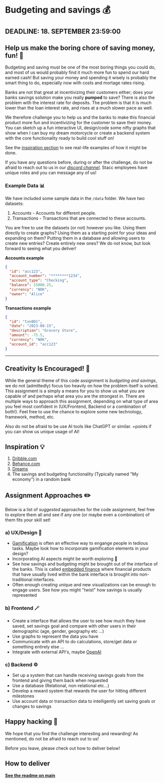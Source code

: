 # Budgeting and savings 💰

## DEADLINE: 18. SEPTEMBER 23:59:00

## Help us make the boring chore of saving money, fun! 💸

Budgeting and saving must be one of the most boring things you could do, and most of us would probably find it much more fun to spend our hard earned cash! But saving your money and spending it wisely is probably the smart thing to do, especially now with costs and mortage rates rising.

Banks are not that great at incentivizing their customers either; does your banks savings solution make you really **pumped** to save? There is also the problem with the interest rate for deposits. The problem is that it is much lower than the loan interest rate, and rises at a much slower pace as well.

We therefore challenge you to help us and the banks to make this financial product more fun and incentivizing for the customer to save their money.
You can sketch up a fun interactive UI, design/code some nifty graphs that show when I can buy my dream motorcycle or create a backend system with the core functionality ready to build cool stuff on!

See the [inspiration section](#inspiration) to see real-life examples of how it might be done.

If you have any questions before, during or after the challenge, do not be afraid to reach out to us in our _[discord channel](https://discord.gg/s2RyPJvBqQ)_. Stacc employees have unique roles and you can message any of us!

### Example Data 📊

We have included some sample data in the `/data` folder. We have two datasets:

1. Accounts - Accounts for different people.
2. Transactions - Transactions that are connected to these accounts.

You are free to use the datasets (or not) however you like. Using them directly to create graphs? Using them as a starting point for your ideas and expanding on them? Putting them in a database and allowing users to create new entries? Create entirely new ones? We do not know, but look forward to seeing what you deliver!

**Accounts example**

```json
{
  "id": "acc123",
  "account_number": "********1234",
  "account_type": "Checking",
  "balance": 15000.25,
  "currency": "NOK",
  "owner": "Alice"
}
```

**Transactions example**

```json
{
  "id": "txn001",
  "date": "2023-08-15",
  "description": "Grocery Store",
  "amount": -75.5,
  "currency": "NOK",
  "account_id": "acc123"
}
```

---

## Creativity Is Encouraged! 🌟

While the general theme of this code assignment is _budgeting and savings_, we do not (admittedly) focus too heavily on how the problem itself is solved. This assignment is a simply a means for you to show us what you are capable of and perhaps what area you are the strongest in. There are multiple ways to approach this assignment, depending on what type of area you feel most confident in (UX/Frontend, Backend or a combination of both!). Feel free to use the chance to explore some new technology, framework, method, etc.

Also do not be afraid to be use AI tools like ChatGPT or similar. +points if you can show us unique usage of AI!

## Inspiration 💡

1. [Dribble.com](https://dribbble.com/search/savings)
2. [Behance.com](https://www.behance.net/?tracking_source=typeahead_search_direct&search=savings)
3. [Dreams](https://www.getdreams.com/no/)
4. The savings and budgeting functionality (Typically named "My economy") in a random bank

## Assignment Approaches ✏️

Below is a list of _suggested_ approaches for the code assignment, feel free to explore them all and see if any one (or maybe even a combination) of them fits your skill set!

### a) UX/Design 🎨

- [Gamification](https://www.interaction-design.org/literature/topics/gamification) is often an effective way to engange people in tedious tasks. Maybe look how to incorporate gamification elements in your design?
- Incorporating AI aspects might be worth exploring 🤖
- See how savings and budgeting might be brought out of the interface of the banks. This is called [embedded finance](https://plaid.com/resources/fintech/what-is-embedded-finance/) where financial products that have usually lived within the bank interface is brought into non-traditional interfaces.
- Often enough creating unique and new visualizations can be enough to engage users. See how you might "twist" how savings is usually represented

### b) Frontend 🪄

- Create a interface that allows the user to see how much they have saved, set savings goal and compare with other users in their demographic (age, gender, geography etc ...)
- Use graphs to represent the data you have
- Communicate with an API to do calculations, store/get data or something entirely else ...
- Integrate with external API's, maybe [OpenAI](https://platform.openai.com/docs/api-reference)

### c) Backend ⚙️

- Set up a system that can handle receiving savings goals from the frontend and giving them back when requested
- Use a database (Relational, non-relational etc...)
- Develop a reward system that rewards the user for hitting different milestones
- Use account data or transaction data to intelligently set saving goals or changes to savings

## Happy hacking 🎉

We hope that you find the challenge interesting and rewarding! As mentioned, do not be afraid to reach out to us!

Before you leave, please check out how to deliver below!

## How to deliver

[**See the readme on main**](https://github.com/stacc/stacc-challenge-public/blob/main/readme.md)
